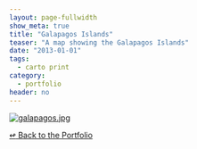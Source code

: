 ```yaml
---
layout: page-fullwidth
show_meta: true
title: "Galapagos Islands"
teaser: "A map showing the Galapagos Islands"
date: "2013-01-01"
tags:
  - carto print 
category:
  - portfolio
header: no
---
```





<a href="{{site.url}}{{site.baseurl}}/images/galapagos.jpg" target="_blank">
  <img class="portfolio" src="{{site.url}}{{site.baseurl}}/images/galapagos.jpg" alt="galapagos.jpg">
</a>

[<span class="back-arrow">&#8619;</span> Back to the Portfolio](/work/)